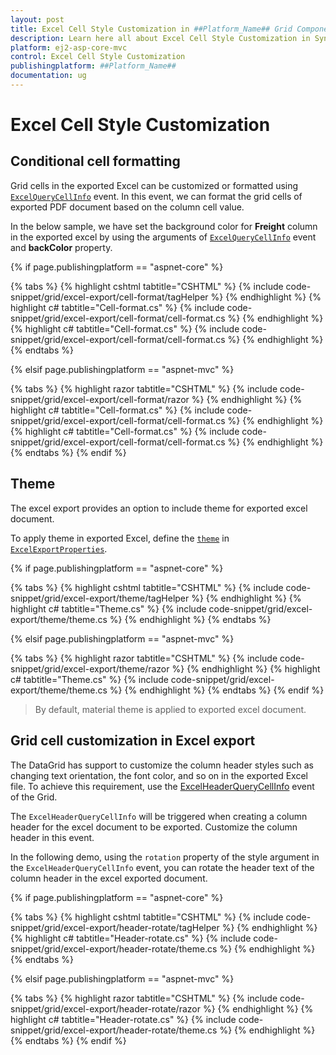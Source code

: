 ```yaml
---
layout: post
title: Excel Cell Style Customization in ##Platform_Name## Grid Component
description: Learn here all about Excel Cell Style Customization in Syncfusion ##Platform_Name## Grid component of Syncfusion Essential JS 2 and more.
platform: ej2-asp-core-mvc
control: Excel Cell Style Customization
publishingplatform: ##Platform_Name##
documentation: ug
---
```



# Excel Cell Style Customization

## Conditional cell formatting

Grid cells in the exported Excel can be customized or formatted using [`ExcelQueryCellInfo`](https://help.syncfusion.com/cr/aspnetcore-js2/Syncfusion.EJ2.Grids.Grid.html#Syncfusion_EJ2_Grids_Grid_ExcelQueryCellInfo) event. In this event, we can format the grid cells of exported PDF document based on the column cell value.

In the below sample, we have set the background color for **Freight** column in the exported excel by using the arguments of [`ExcelQueryCellInfo`](https://help.syncfusion.com/cr/aspnetcore-js2/Syncfusion.EJ2.Grids.Grid.html#Syncfusion_EJ2_Grids_Grid_ExcelQueryCellInfo) event and **backColor** property.

{% if page.publishingplatform == "aspnet-core" %}

{% tabs %}
{% highlight cshtml tabtitle="CSHTML" %}
{% include code-snippet/grid/excel-export/cell-format/tagHelper %}
{% endhighlight %}
{% highlight c# tabtitle="Cell-format.cs" %}
{% include code-snippet/grid/excel-export/cell-format/cell-format.cs %}
{% endhighlight %}
{% highlight c# tabtitle="Cell-format.cs" %}
{% include code-snippet/grid/excel-export/cell-format/cell-format.cs %}
{% endhighlight %}
{% endtabs %}

{% elsif page.publishingplatform == "aspnet-mvc" %}

{% tabs %}
{% highlight razor tabtitle="CSHTML" %}
{% include code-snippet/grid/excel-export/cell-format/razor %}
{% endhighlight %}
{% highlight c# tabtitle="Cell-format.cs" %}
{% include code-snippet/grid/excel-export/cell-format/cell-format.cs %}
{% endhighlight %}
{% highlight c# tabtitle="Cell-format.cs" %}
{% include code-snippet/grid/excel-export/cell-format/cell-format.cs %}
{% endhighlight %}
{% endtabs %}
{% endif %}



## Theme

The excel export provides an option to include theme for exported excel document.

To apply theme in exported Excel, define the [`theme`](https://ej2.syncfusion.com/documentation/api/grid/excelExportProperties/#theme) in [`ExcelExportProperties`](https://ej2.syncfusion.com/documentation/api/grid/excelExportProperties/#properties).

{% if page.publishingplatform == "aspnet-core" %}

{% tabs %}
{% highlight cshtml tabtitle="CSHTML" %}
{% include code-snippet/grid/excel-export/theme/tagHelper %}
{% endhighlight %}
{% highlight c# tabtitle="Theme.cs" %}
{% include code-snippet/grid/excel-export/theme/theme.cs %}
{% endhighlight %}
{% endtabs %}

{% elsif page.publishingplatform == "aspnet-mvc" %}

{% tabs %}
{% highlight razor tabtitle="CSHTML" %}
{% include code-snippet/grid/excel-export/theme/razor %}
{% endhighlight %}
{% highlight c# tabtitle="Theme.cs" %}
{% include code-snippet/grid/excel-export/theme/theme.cs %}
{% endhighlight %}
{% endtabs %}
{% endif %}



> By default, material theme is applied to exported excel document.

## Grid cell customization in Excel export

The DataGrid has support to customize the column header styles such as changing text orientation, the font color, and so on in the exported Excel file. To achieve this requirement, use the [ExcelHeaderQueryCellInfo](https://help.syncfusion.com/cr/aspnetmvc-js2/Syncfusion.EJ2.Grids.Grid.html#Syncfusion_EJ2_Grids_Grid_ExcelHeaderQueryCellInfo) event of the Grid.

The `ExcelHeaderQueryCellInfo` will be triggered when creating a column header for the excel document to be exported. Customize the column header in this event.

In the following demo, using the `rotation` property of the style argument in the `ExcelHeaderQueryCellInfo` event, you can rotate the header text of the column header in the excel exported document.

{% if page.publishingplatform == "aspnet-core" %}

{% tabs %}
{% highlight cshtml tabtitle="CSHTML" %}
{% include code-snippet/grid/excel-export/header-rotate/tagHelper %}
{% endhighlight %}
{% highlight c# tabtitle="Header-rotate.cs" %}
{% include code-snippet/grid/excel-export/header-rotate/theme.cs %}
{% endhighlight %}
{% endtabs %}

{% elsif page.publishingplatform == "aspnet-mvc" %}

{% tabs %}
{% highlight razor tabtitle="CSHTML" %}
{% include code-snippet/grid/excel-export/header-rotate/razor %}
{% endhighlight %}
{% highlight c# tabtitle="Header-rotate.cs" %}
{% include code-snippet/grid/excel-export/header-rotate/theme.cs %}
{% endhighlight %}
{% endtabs %}
{% endif %}